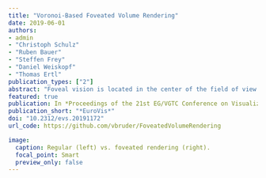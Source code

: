 ```yaml
---
title: "Voronoi-Based Foveated Volume Rendering"
date: 2019-06-01
authors: 
- admin
- "Christoph Schulz"
- "Ruben Bauer"
- "Steffen Frey"
- "Daniel Weiskopf"
- "Thomas Ertl"
publication_types: ["2"]
abstract: "Foveal vision is located in the center of the field of view with a rich impression of detail and color, whereas peripheral vision occurs on the side with more fuzzy and colorless perception. This visual acuity fall-off can be used to achieve higher frame rates by adapting rendering quality to the human visual system. Volume raycasting has unique characteristics, preventing a direct transfer of many traditional foveated rendering techniques. We present an approach that utilizes the visual acuity fall-off to accelerate volume rendering based on Linde-Buzo-Gray sampling and natural neighbor interpolation. First, we measure gaze using a stationary 1200 Hz eye-tracking system. Then, we adapt our sampling and reconstruction strategy to that gaze. Finally, we apply a temporal smoothing filter to attenuate undersampling artifacts since peripheral vision is particularly sensitive to contrast changes and movement. Our approach substantially improves rendering performance with barely perceptible changes in visual quality. We demonstrate the usefulness of our approach through performance measurements on various data sets."
featured: true
publication: In *Proceedings of the 21st EG/VGTC Conference on Visualization, EuroVis, Short Papers, Porto, Portugal, June 3-7, 2019* - **Best Short Paper**
publication_short: "*EuroVis*"
doi: "10.2312/evs.20191172"
url_code: https://github.com/vbruder/FoveatedVolumeRendering

image:
  caption: Regular (left) vs. foveated rendering (right).
  focal_point: Smart
  preview_only: false
---
```


